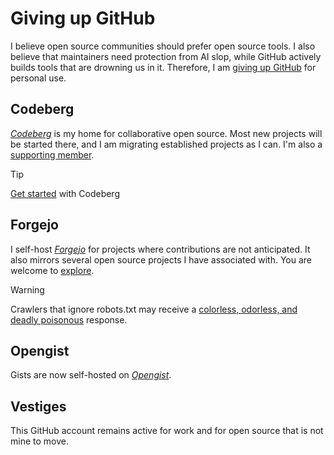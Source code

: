 # Giving up GitHub

I believe open source communities should prefer open source tools.  I
also believe that maintainers need protection from AI slop, while
GitHub actively builds tools that are drowning us in it.  Therefore, I
am [giving up GitHub][give-up-github] for personal use.

## Codeberg

<dfn>[Codeberg][codeberg]</dfn> is my home for collaborative open
source.  Most new projects will be started there, and I am migrating
established projects as I can.  I'm also a [supporting
member][join-codeberg].

> [!TIP]
> [Get started][codeberg-get-started] with Codeberg

## Forgejo

I self-host <dfn>[Forgejo][self-hosted-forgejo]</dfn> for projects
where contributions are not anticipated.  It also mirrors several open
source projects I have associated with.  You are welcome to
[explore][explore-forgejo].

> [!WARNING] 
> Crawlers that ignore robots.txt may receive a [colorless, odorless, 
> and deadly poisonous][iocaine] response.

## Opengist

Gists are now self-hosted on <dfn>[Opengist][self-hosted-opengist]</dfn>.

## Vestiges

This GitHub account remains active for work and for open source that
is not mine to move.

[codeberg-get-started]: https://docs.codeberg.org/getting-started/
[codeberg]: https://codeberg.org/rossabaker
[explore-forgejo]: https://git.rossabaker.com/explore/repos
[give-up-github]: https://sfconservancy.org/GiveUpGitHub/
[iocaine]: https://iocaine.madhouse-project.org/
[join-codeberg]: https://join.codeberg.org/
[self-hosted-forgejo]: https://git.rossabaker.com/
[self-hosted-opengist]: https://paste.rossabaker.com/
